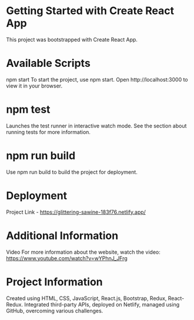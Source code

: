 # Getting Started with Create React App
This project was bootstrapped with Create React App.

# Available Scripts
npm start
To start the project, use npm start.
Open http://localhost:3000 to view it in your browser.

# npm test
Launches the test runner in interactive watch mode.
See the section about running tests for more information.

# npm run build
Use npm run build to build the project for deployment.

# Deployment
Project Link - https://glittering-sawine-183f76.netlify.app/

# Additional Information
Video
For more information about the website, watch the video:
https://www.youtube.com/watch?v=wYPhnJ_JFrg

# Project Information
Created using HTML, CSS, JavaScript, React.js, Bootstrap, Redux, React-Redux.
Integrated third-party APIs, deployed on Netlify, managed using GitHub, overcoming various challenges.

